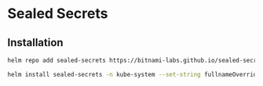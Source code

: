 # Sealed Secrets

## Installation

```sh
helm repo add sealed-secrets https://bitnami-labs.github.io/sealed-secrets 
```

```sh
helm install sealed-secrets -n kube-system --set-string fullnameOverride=sealed-secrets-controller sealed-secrets/sealed-secrets
```
